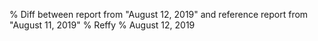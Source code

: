 % Diff between report from "August 12, 2019" and reference report from "August 11, 2019"
% Reffy
% August 12, 2019

